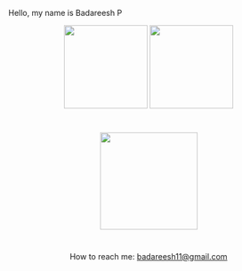 Hello, my name is Badareesh P
<p align='center'>
   <a href="https://github-readme-stats.vercel.app/api?username=badri-15&show_icons=true&count_private=true">
       <img height=150 src="https://github-readme-stats.vercel.app/api?username=badri-15&show_icons=true&count_private=true"/></a>
   <a href="https://github.com/romankh3/github-readme-stats">
       <img height=150 src="https://github-readme-stats.vercel.app/api/top-langs/?username=romankh3&layout=compact"/></a>
</p>
<div align="center" style="margin: 40px 0">
   <a href="https://github.com/badri-15/github-profile-views-counter">
       <img width="175px" src="https://komarev.com/ghpvc/?username=badri-15&color=DE002D">
   </a>
</div>
<p align='center'>
    How to reach me: <a href='mailto:badareesh11@gmail.com'>badareesh11@gmail.com</a>
</p>

